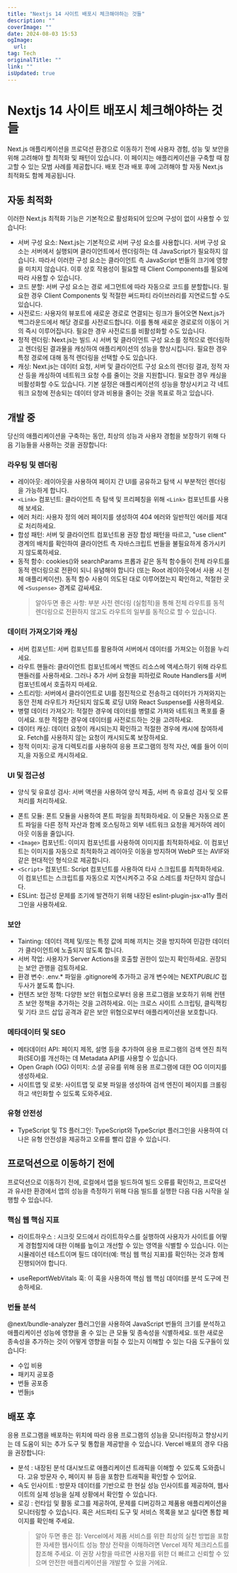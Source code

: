 ```yaml
---
title: "Nextjs 14 사이트 배포시 체크해야하는 것들"
description: ""
coverImage: ""
date: 2024-08-03 15:53
ogImage: 
  url: 
tag: Tech
originalTitle: ""
link: ""
isUpdated: true
---
```






# Nextjs 14 사이트 배포시 체크해야하는 것들

Next.js 애플리케이션을 프로덕션 환경으로 이동하기 전에 사용자 경험, 성능 및 보안을 위해 고려해야 할 최적화 및 패턴이 있습니다.
이 페이지는 애플리케이션을 구축할 때 참고할 수 있는 모범 사례를 제공합니다. 배포 전과 배포 후에 고려해야 할 자동 Next.js 최적화도 함께 제공됩니다.

## 자동 최적화

<div class="content-ad"></div>

이러한 Next.js 최적화 기능은 기본적으로 활성화되어 있으며 구성이 없이 사용할 수 있습니다:

- 서버 구성 요소: Next.js는 기본적으로 서버 구성 요소를 사용합니다. 서버 구성 요소는 서버에서 실행되며 클라이언트에서 렌더링하는 데 JavaScript가 필요하지 않습니다. 따라서 이러한 구성 요소는 클라이언트 측 JavaScript 번들의 크기에 영향을 미치지 않습니다. 이후 상호 작용성이 필요할 때 Client Components를 필요에 따라 사용할 수 있습니다.
- 코드 분할: 서버 구성 요소는 경로 세그먼트에 따라 자동으로 코드를 분할합니다. 필요한 경우 Client Components 및 적절한 써드파티 라이브러리를 지연로드할 수도 있습니다.
- 사전로드: 사용자의 뷰포트에 새로운 경로로 연결되는 링크가 들어오면 Next.js가 백그라운드에서 해당 경로를 사전로드합니다. 이를 통해 새로운 경로로의 이동이 거의 즉시 이루어집니다. 필요한 경우 사전로드를 비활성화할 수도 있습니다.
- 정적 렌더링: Next.js는 빌드 시 서버 및 클라이언트 구성 요소를 정적으로 렌더링하고 렌더링된 결과물을 캐싱하여 애플리케이션의 성능을 향상시킵니다. 필요한 경우 특정 경로에 대해 동적 렌더링을 선택할 수도 있습니다.
- 캐싱: Next.js는 데이터 요청, 서버 및 클라이언트 구성 요소의 렌더링 결과, 정적 자산 등을 캐싱하여 네트워크 요청 수를 줄이는 것을 지원합니다. 필요한 경우 캐싱을 비활성화할 수도 있습니다.
  기본 설정은 애플리케이션의 성능을 향상시키고 각 네트워크 요청에 전송되는 데이터 양과 비용을 줄이는 것을 목표로 하고 있습니다.

## 개발 중

<div class="content-ad"></div>

당신의 애플리케이션을 구축하는 동안, 최상의 성능과 사용자 경험을 보장하기 위해 다음 기능들을 사용하는 것을 권장합니다:

### 라우팅 및 렌더링

- 레이아웃: 레이아웃을 사용하여 페이지 간 UI를 공유하고 탐색 시 부분적인 렌더링을 가능하게 합니다.
- `<Link>` 컴포넌트: 클라이언트 측 탐색 및 프리페칭을 위해 `<Link>` 컴포넌트를 사용해 보세요.
- 에러 처리: 사용자 정의 에러 페이지를 생성하여 404 에러와 일반적인 에러를 제대로 처리하세요.
- 합성 패턴: 서버 및 클라이언트 컴포넌트용 권장 합성 패턴을 따르고, "use client" 경계의 배치를 확인하여 클라이언트 측 자바스크립트 번들을 불필요하게 증가시키지 않도록하세요.
- 동적 함수: cookies()와 searchParams 프롭과 같은 동적 함수들이 전체 라우트를 동적 렌더링으로 전환이 되니 유념해야 합니다 (또는 Root 레이아웃에서 사용 시 전체 애플리케이션). 동적 함수 사용이 의도된 대로 이루어졌는지 확인하고, 적절한 곳에 `<Suspense>` 경계로 감싸세요.
  > 알아두면 좋은 사항: 부분 사전 렌더링 (실험적)을 통해 전체 라우트를 동적 렌더링으로 전환하지 않고도 라우트의 일부를 동적으로 할 수 있습니다.

<div class="content-ad"></div>

### 데이터 가져오기와 캐싱

- 서버 컴포넌트: 서버 컴포넌트를 활용하여 서버에서 데이터를 가져오는 이점을 누리세요.
- 라우트 핸들러: 클라이언트 컴포넌트에서 백엔드 리소스에 액세스하기 위해 라우트 핸들러를 사용하세요. 그러나 추가 서버 요청을 피하렀로 Route Handlers를 서버 컴포넌트에서 호출하지 마세요.
- 스트리밍: 서버에서 클라이언트로 UI를 점진적으로 전송하고 데이터가 가져와지는 동안 전체 라우트가 차단되지 않도록 로딩 UI와 React Suspense를 사용하세요.
- 병렬 데이터 가져오기: 적절한 경우에 데이터를 병렬로 가져와 네트워크 폭포를 줄이세요. 또한 적절한 경우에 데이터를 사전로드하는 것을 고려하세요.
- 데이터 캐싱: 데이터 요청이 캐시되는지 확인하고 적절한 경우에 캐시에 참여하세요. Fetch를 사용하지 않는 요청이 캐시되도록 보장하세요.
- 정적 이미지: 공개 디렉토리를 사용하여 응용 프로그램의 정적 자산, 예를 들어 이미지,을 자동으로 캐시하세요.

### UI 및 접근성

- 양식 및 유효성 검사: 서버 액션을 사용하여 양식 제출, 서버 측 유효성 검사 및 오류 처리를 처리하세요.

<div class="content-ad"></div>

- 폰트 모듈: 폰트 모듈을 사용하여 폰트 파일을 최적화하세요. 이 모듈은 자동으로 폰트 파일을 다른 정적 자산과 함께 호스팅하고 외부 네트워크 요청을 제거하여 레이아웃 이동을 줄입니다.
- `<Image>` 컴포넌트: 이미지 컴포넌트를 사용하여 이미지를 최적화하세요. 이 컴포넌트는 이미지를 자동으로 최적화하고 레이아웃 이동을 방지하며 WebP 또는 AVIF와 같은 현대적인 형식으로 제공합니다.
- `<Script>` 컴포넌트: Script 컴포넌트를 사용하여 타사 스크립트를 최적화하세요. 이 컴포넌트는 스크립트를 자동으로 지연시켜주고 주요 스레드를 차단하지 않습니다.
- ESLint: 접근성 문제를 조기에 발견하기 위해 내장된 eslint-plugin-jsx-a11y 플러그인을 사용하세요.

### 보안

- Tainting: 데이터 객체 및/또는 특정 값에 피해 끼치는 것을 방지하여 민감한 데이터가 클라이언트에 노출되지 않도록 합니다.
- 서버 작업: 사용자가 Server Actions을 호출할 권한이 있는지 확인하세요. 권장되는 보안 관행을 검토하세요.
- 환경 변수: .env.\* 파일을 .gitignore에 추가하고 공개 변수에는 NEXT*PUBLIC* 접두사가 붙도록 합니다.
- 컨텐츠 보안 정책: 다양한 보안 위협으로부터 응용 프로그램을 보호하기 위해 컨텐츠 보안 정책을 추가하는 것을 고려하세요. 이는 크로스 사이트 스크립팅, 클릭잭킹 및 기타 코드 삽입 공격과 같은 보안 위협으로부터 애플리케이션을 보호합니다.

<div class="content-ad"></div>

### 메타데이터 및 SEO

- 메타데이터 API: 페이지 제목, 설명 등을 추가하여 응용 프로그램의 검색 엔진 최적화(SEO)를 개선하는 데 Metadata API를 사용할 수 있습니다.
- Open Graph (OG) 이미지: 소셜 공유를 위해 응용 프로그램에 대한 OG 이미지를 생성하세요.
- 사이트맵 및 로봇: 사이트맵 및 로봇 파일을 생성하여 검색 엔진이 페이지를 크롤링하고 색인화할 수 있도록 도와주세요.

### 유형 안전성

- TypeScript 및 TS 플러그인: TypeScript와 TypeScript 플러그인을 사용하여 더 나은 유형 안전성을 제공하고 오류를 빨리 잡을 수 있습니다.

<div class="content-ad"></div>

## 프로덕션으로 이동하기 전에

프로덕션으로 이동하기 전에, 로컬에서 앱을 빌드하여 빌드 오류를 확인하고, 프로덕션과 유사한 환경에서 앱의 성능을 측정하기 위해 다음 빌드를 실행한 다음 다음 시작을 실행할 수 있습니다.

### 핵심 웹 핵심 지표

- 라이트하우스
  : 시크릿 모드에서 라이트하우스를 실행하여 사용자가 사이트를 어떻게 경험할지에 대한 이해를 높이고 개선할 수 있는 영역을 식별할 수 있습니다. 이는 시뮬레이션 테스트이며 필드 데이터(예: 핵심 웹 핵심 지표)를 확인하는 것과 함께 진행되어야 합니다.

<div class="content-ad"></div>

- useReportWebVitals 훅: 이 훅을 사용하여 핵심 웹 핵심 데이터를 분석 도구에 전송하세요.

### 번들 분석

@next/bundle-analyzer 플러그인을 사용하여 JavaScript 번들의 크기를 분석하고 애플리케이션 성능에 영향을 줄 수 있는 큰 모듈 및 종속성을 식별하세요. 또한 새로운 종속성을 추가하는 것이 어떻게 영향을 미칠 수 있는지 이해할 수 있는 다음 도구들이 있습니다:

<div class="content-ad"></div>

- 수입 비용
- 패키지 공포증
- 번들 공포증
- 번들js

## 배포 후

응용 프로그램을 배포하는 위치에 따라 응용 프로그램의 성능을 모니터링하고 향상시키는 데 도움이 되는 추가 도구 및 통합을 제공받을 수 있습니다.
Vercel 배포의 경우 다음을 권장합니다:

<div class="content-ad"></div>

- 분석
  : 내장된 분석 대시보드로 애플리케이션 트래픽을 이해할 수 있도록 도와줍니다. 고유 방문자 수, 페이지 뷰 등을 포함한 트래픽을 확인할 수 있어요.
- 속도 인사이트
  : 방문자 데이터를 기반으로 한 현실 성능 인사이트를 제공하여, 웹사이트의 실제 성능을 실제 상황에서 확인할 수 있습니다.
- 로깅
  : 런타임 및 활동 로그를 제공하여, 문제를 디버깅하고 제품용 애플리케이션을 모니터링할 수 있습니다. 혹은 서드파티 도구 및 서비스 목록을 보고 싶다면 통합 페이지를 확인해 주세요.
  > 알아 두면 좋은 점:
  > Vercel에서 제품 서비스를 위한 최상의 실천 방법을 포함한 자세한 웹사이트 성능 향상 전략을 이해하려면 Vercel 제작 체크리스트를 참조해 주세요.
  > 이 권장 사항을 따르면 사용자를 위한 더 빠르고 신뢰할 수 있으며 안전한 애플리케이션을 개발할 수 있을 거에요.

<div class="content-ad"></div>
